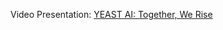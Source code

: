 Video Presentation: [YEAST AI: Together, We Rise](https://drive.google.com/file/d/1sVbYkPlhiAdn1yr2w-fEBc73TAsmqGbw/view?usp=drive_link)
